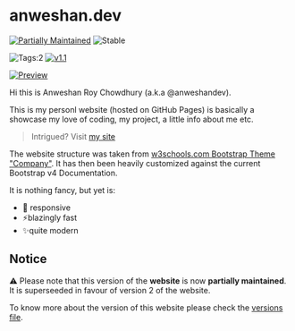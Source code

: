# anweshan.dev

[![Partially Maintained](https://img.shields.io/badge/v1-partially%20maintained-yellow?style=for-the-badge)](https://github.com/cybrixin/cybrixin.github.io/tree/v1) 
![Stable](https://img.shields.io/badge/status-stable-success?style=for-the-badge)

![Tags:2](https://img.shields.io/badge/2-Tags-inactive?style=for-the-badge) [![v1.1](https://img.shields.io/badge/1.1-Version-inactive?style=for-the-badge)](https://github.com/cybrixin/cybrixin.github.io/releases/tag/1.1)

[![Preview](https://img.shields.io/badge/🔗%20preview-%23fff?style=for-the-badge)](https://anweshandev.github.io)

Hi this is Anweshan Roy Chowdhury (a.k.a @anweshandev).

This is my personl website (hosted on GitHub Pages) is basically a showcase my love of coding, my project, a little info about me etc.

> Intrigued? Visit [my site](https://anweshdev.github.io)

The website structure was taken from [w3schools.com Bootstrap Theme "Company"](https://www.w3schools.com/bootstrap/bootstrap_theme_company.asp). It has then been heavily customized against the current Bootstrap v4 Documentation.

It is nothing fancy, but yet is:

- 📱 responsive
- ⚡blazingly fast
- ✨quite modern

<!-- It does feature a contact form, built with [ViteJS](https://vitejs.dev) and Javascript. -->

## Notice

:warning: Please note that this version of the **website** is now **partially maintained**. It is superseeded in favour of version 2 of the website.

To know more about the version of this website please check the [versions file](/../main/VERSION.md).
